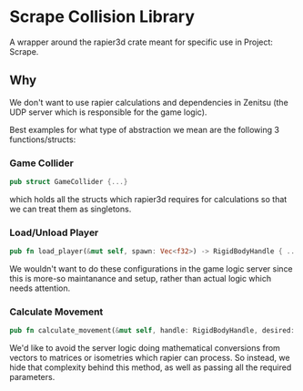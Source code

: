 # Scrape Collision Library

A wrapper around the rapier3d crate meant for specific use in Project: Scrape.

## Why

We don't want to use rapier calculations and dependencies in Zenitsu (the UDP server which is
responsible for the game logic).

Best examples for what type of abstraction we mean are the following 3 functions/structs:

### Game Collider
```rust
pub struct GameCollider {...}
```

which holds all the structs which rapier3d requires for calculations so that we can treat them as singletons.

### Load/Unload Player

```rust
pub fn load_player(&mut self, spawn: Vec<f32>) -> RigidBodyHandle { ... }
```

We wouldn't want to do these configurations in the game logic server since this is more-so maintanance and setup, rather than
actual logic which needs attention.


### Calculate Movement

```rust
pub fn calculate_movement(&mut self, handle: RigidBodyHandle, desired: Vec<f32>) -> [result] { ... }
```

We'd like to avoid the server logic doing mathematical conversions from vectors to matrices or isometries which 
rapier can process. So instead, we hide that complexity behind this method, as well as passing all the required parameters.

